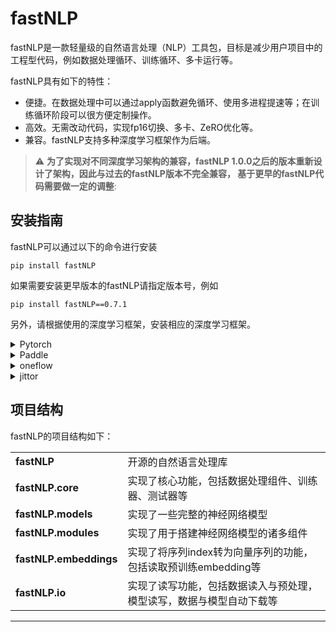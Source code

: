 # fastNLP


[//]: # ([![Build Status]&#40;https://travis-ci.org/fastnlp/fastNLP.svg?branch=master&#41;]&#40;https://travis-ci.org/fastnlp/fastNLP&#41;)

[//]: # ([![codecov]&#40;https://codecov.io/gh/fastnlp/fastNLP/branch/master/graph/badge.svg&#41;]&#40;https://codecov.io/gh/fastnlp/fastNLP&#41;)

[//]: # ([![Pypi]&#40;https://img.shields.io/pypi/v/fastNLP.svg&#41;]&#40;https://pypi.org/project/fastNLP&#41;)

[//]: # (![Hex.pm]&#40;https://img.shields.io/hexpm/l/plug.svg&#41;)

[//]: # ([![Documentation Status]&#40;https://readthedocs.org/projects/fastnlp/badge/?version=latest&#41;]&#40;http://fastnlp.readthedocs.io/?badge=latest&#41;)


fastNLP是一款轻量级的自然语言处理（NLP）工具包，目标是减少用户项目中的工程型代码，例如数据处理循环、训练循环、多卡运行等。

fastNLP具有如下的特性：

- 便捷。在数据处理中可以通过apply函数避免循环、使用多进程提速等；在训练循环阶段可以很方便定制操作。
- 高效。无需改动代码，实现fp16切换、多卡、ZeRO优化等。
- 兼容。fastNLP支持多种深度学习框架作为后端。

> :warning: **为了实现对不同深度学习架构的兼容，fastNLP 1.0.0之后的版本重新设计了架构，因此与过去的fastNLP版本不完全兼容，
> 基于更早的fastNLP代码需要做一定的调整**: 

## 安装指南
fastNLP可以通过以下的命令进行安装
```shell
pip install fastNLP
```
如果需要安装更早版本的fastNLP请指定版本号，例如
```shell
pip install fastNLP==0.7.1
```
另外，请根据使用的深度学习框架，安装相应的深度学习框架。

<details>
<summary>Pytorch</summary>
下面是使用pytorch来进行文本分类的例子。需要安装torch>=1.6.0。

```python
from fastNLP.io import ChnSentiCorpLoader
from functools import partial
from fastNLP import cache_results
from fastNLP.transformers.torch import BertTokenizer

# 使用cache_results装饰器装饰函数，将prepare_data的返回结果缓存到caches/cache.pkl，再次运行时，如果
#  该文件还存在，将自动读取缓存文件，而不再次运行预处理代码。
@cache_results('caches/cache.pkl')
def prepare_data():
    # 会自动下载 SST2 数据，并且可以通过文档看到返回的 dataset 应该是包含"raw_words"和"target"两个field的
    data_bundle = ChnSentiCorpLoader().load()
    # 使用tokenizer对数据进行tokenize
    tokenizer = BertTokenizer.from_pretrained('hfl/chinese-bert-wwm')
    tokenize = partial(tokenizer, max_length=256)  # 限制数据的最大长度
    data_bundle.apply_field_more(tokenize, field_name='raw_chars', num_proc=4)  # 会新增"input_ids", "attention_mask"等field进入dataset中
    data_bundle.apply_field(int, field_name='target', new_field_name='labels')  # 将int函数应用到每个target上，并且放入新的labels field中
    return data_bundle
data_bundle = prepare_data()
print(data_bundle.get_dataset('train')[:4])

# 初始化model, optimizer
from fastNLP.transformers.torch import BertForSequenceClassification
from torch import optim
model = BertForSequenceClassification.from_pretrained('hfl/chinese-bert-wwm')
optimizer = optim.AdamW(model.parameters(), lr=2e-5)

# 准备dataloader
from fastNLP import prepare_dataloader
dls = prepare_dataloader(data_bundle, batch_size=32)

# 准备训练
from fastNLP import Trainer, Accuracy, LoadBestModelCallback, TorchWarmupCallback, Event
callbacks = [
    TorchWarmupCallback(warmup=0.1, schedule='linear'),   # 训练过程中调整学习率。
    LoadBestModelCallback()  # 将在训练结束之后，加载性能最优的model
]
# 在训练特定时机加入一些操作， 不同时机能够获取到的参数不一样，可以通过Trainer.on函数的文档查看每个时机的参数
@Trainer.on(Event.on_before_backward())
def print_loss(trainer, outputs):
    if trainer.global_forward_batches % 10 == 0:  # 每10个batch打印一次loss。
        print(outputs.loss.item())

trainer = Trainer(model=model, train_dataloader=dls['train'], optimizers=optimizer,
                  device=0, evaluate_dataloaders=dls['dev'], metrics={'acc': Accuracy()},
                  callbacks=callbacks, monitor='acc#acc',n_epochs=5,
                  # Accuracy的update()函数需要pred，target两个参数，它们实际对应的就是以下的field。
                  evaluate_input_mapping={'labels': 'target'},  # 在评测时，将dataloader中会输入到模型的labels重新命名为target
                  evaluate_output_mapping={'logits': 'pred'}  # 在评测时，将model输出中的logits重新命名为pred
                  )
trainer.run()

# 在测试集合上进行评测
from fastNLP import Evaluator
evaluator = Evaluator(model=model, dataloaders=dls['test'], metrics={'acc': Accuracy()},
                      # Accuracy的update()函数需要pred，target两个参数，它们实际对应的就是以下的field。
                      output_mapping={'logits': 'pred'},
                      input_mapping={'labels': 'target'})
evaluator.run()
```

</details>

<details>
<summary>Paddle</summary>
下面是使用paddle来进行文本分类的例子。需要安装paddle>=2.2.0以及paddlenlp>=2.3.3。

```python
from fastNLP.io import ChnSentiCorpLoader
from functools import partial

# 会自动下载 SST2 数据，并且可以通过文档看到返回的 dataset 应该是包含"raw_words"和"target"两个field的
data_bundle = ChnSentiCorpLoader().load()

# 使用tokenizer对数据进行tokenize
from paddlenlp.transformers import BertTokenizer
tokenizer = BertTokenizer.from_pretrained('hfl/chinese-bert-wwm')
tokenize = partial(tokenizer, max_length=256)  # 限制一下最大长度
data_bundle.apply_field_more(tokenize, field_name='raw_chars', num_proc=4)  # 会新增"input_ids", "attention_mask"等field进入dataset中
data_bundle.apply_field(int, field_name='target', new_field_name='labels')  # 将int函数应用到每个target上，并且放入新的labels field中
print(data_bundle.get_dataset('train')[:4])

# 初始化 model 
from paddlenlp.transformers import BertForSequenceClassification, LinearDecayWithWarmup
from paddle import optimizer, nn
class SeqClsModel(nn.Layer):
    def __init__(self, model_checkpoint, num_labels):
        super(SeqClsModel, self).__init__()
        self.num_labels = num_labels
        self.bert = BertForSequenceClassification.from_pretrained(model_checkpoint)

    def forward(self, input_ids, token_type_ids=None, position_ids=None, attention_mask=None):
        logits = self.bert(input_ids, token_type_ids, position_ids, attention_mask)
        return logits

    def train_step(self, input_ids, labels, token_type_ids=None, position_ids=None, attention_mask=None):
        logits = self(input_ids, token_type_ids, position_ids, attention_mask)
        loss_fct = nn.CrossEntropyLoss()
        loss = loss_fct(logits.reshape((-1, self.num_labels)), labels.reshape((-1, )))
        return {
            "logits": logits,
            "loss": loss,
        }
    
    def evaluate_step(self, input_ids, token_type_ids=None, position_ids=None, attention_mask=None):
        logits = self(input_ids, token_type_ids, position_ids, attention_mask)
        return {
            "logits": logits,
        }

model = SeqClsModel('hfl/chinese-bert-wwm', num_labels=2)

# 准备dataloader
from fastNLP import prepare_dataloader
dls = prepare_dataloader(data_bundle, batch_size=16)

# 训练过程中调整学习率。
scheduler = LinearDecayWithWarmup(2e-5, total_steps=20 * len(dls['train']), warmup=0.1)
optimizer = optimizer.AdamW(parameters=model.parameters(), learning_rate=scheduler)

# 准备训练
from fastNLP import Trainer, Accuracy, LoadBestModelCallback, Event
callbacks = [
    LoadBestModelCallback()  # 将在训练结束之后，加载性能最优的model
]
# 在训练特定时机加入一些操作， 不同时机能够获取到的参数不一样，可以通过Trainer.on函数的文档查看每个时机的参数
@Trainer.on(Event.on_before_backward())
def print_loss(trainer, outputs):
    if trainer.global_forward_batches % 10 == 0:  # 每10个batch打印一次loss。
        print(outputs["loss"].item())

trainer = Trainer(model=model, train_dataloader=dls['train'], optimizers=optimizer,
                  device=0, evaluate_dataloaders=dls['dev'], metrics={'acc': Accuracy()},
                  callbacks=callbacks, monitor='acc#acc',
                  # Accuracy的update()函数需要pred，target两个参数，它们实际对应的就是以下的field。
                  evaluate_output_mapping={'logits': 'pred'},
                  evaluate_input_mapping={'labels': 'target'}
                  )
trainer.run()

# 在测试集合上进行评测
from fastNLP import Evaluator
evaluator = Evaluator(model=model, dataloaders=dls['test'], metrics={'acc': Accuracy()},
                      # Accuracy的update()函数需要pred，target两个参数，它们实际对应的就是以下的field。
                      output_mapping={'logits': 'pred'},
                      input_mapping={'labels': 'target'})
evaluator.run()
```

</details>

<details>
<summary>oneflow</summary>
</details>



<details>
<summary>jittor</summary>
</details>


## 项目结构

fastNLP的项目结构如下：

<table>
<tr>
    <td><b> fastNLP </b></td>
    <td> 开源的自然语言处理库 </td>
</tr>
<tr>
    <td><b> fastNLP.core </b></td>
    <td> 实现了核心功能，包括数据处理组件、训练器、测试器等 </td>
</tr>
<tr>
    <td><b> fastNLP.models </b></td>
    <td> 实现了一些完整的神经网络模型 </td>
</tr>
<tr>
    <td><b> fastNLP.modules </b></td>
    <td> 实现了用于搭建神经网络模型的诸多组件 </td>
</tr>
<tr>
    <td><b> fastNLP.embeddings </b></td>
    <td> 实现了将序列index转为向量序列的功能，包括读取预训练embedding等 </td>
</tr>
<tr>
    <td><b> fastNLP.io </b></td>
    <td> 实现了读写功能，包括数据读入与预处理，模型读写，数据与模型自动下载等 </td>
</tr>
</table>

<hr>

